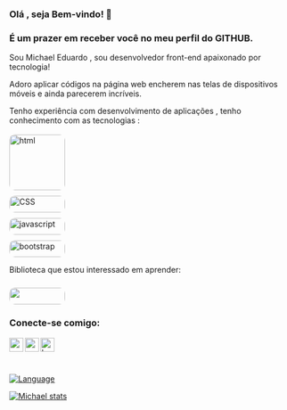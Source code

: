 ### Olá , seja Bem-vindo! :boy:
### É um prazer em receber você no meu perfil do GITHUB.

Sou Michael Eduardo , sou desenvolvedor front-end apaixonado por tecnologia!

Adoro aplicar códigos na página web encherem nas telas de dispositivos móveis e ainda parecerem incríveis.

Tenho experiência com desenvolvimento de aplicações , tenho conhecimento com as tecnologias :
<br>
<br>
 <img src="https://img.shields.io/badge/HTML5-E34F26?style=for-the-badge&logo=html5&logoColor=white " alt="html" style="border-radius: 10px; margin-top= 20px; height 30px; width:100px" >   <br>
        <img src="https://img.shields.io/badge/CSS3-1572B6?style=for-the-badge&logo=css3&logoColor=white"  alt="CSS"  style="border-radius: 10px; margin-top: 10px; height: 30px; width:100px" > <br>
        <img src="https://img.shields.io/badge/JavaScript-F7DF1E?style=for-the-badge&logo=javascript&logoColor=black" alt="javascript" style="border-radius: 10px; margin-top: 10px; height:30px; width:100px"> <br>
        <img src="https://img.shields.io/badge/Bootstrap-563D7C?style=for-the-badge&logo=bootstrap&logoColor=white" alt="bootstrap"  style="border-radius: 10px; margin-top: 10px; height:30px; width:100px"> <br>
       


 <p>Biblioteca que estou interessado em aprender:</p> 
 <img src="https://img.shields.io/badge/React-20232A?style=for-the-badge&logo=react&logoColor=61DAFB" style="border-radius: 10px; margin-top: 10px; height:30px; width:100px">
 
 
 ### Conecte-se comigo:
 <p>
<a mar href="https://www.linkedin.com/in/michael-eduardo/" alt"linkedin"> <img width=25px; ; align="left"  src="https://cdn-icons-png.flaticon.com/512/174/174857.png" alt="react" />
 </a>
  <a href= "mailto:michaeledu2018@gmail.com? subject=subject text"> <img width=25px; align="left"  src="https://imagepng.org/wp-content/uploads/2018/03/gmail-cone-icon.png" alt="email">
  </a>
 <a href= "mailto:michaeledu20@outlook.com? subject=subject text"><img width=25px; align="left" src="https://cdn.icon-icons.com/icons2/1826/PNG/512/4202101logomicrosoftoutlooksocialsocialmedia-115587_115714.png" alt="hotmail">
</a>
 </p>
<br>
 <br>
 <br>

[![Language](https://github-readme-stats.vercel.app/api/top-langs/?username=Michaeleduardoo)](https://github.com/anuraghazra/github-readme-stats)<br>


[![Michael stats](https://github-readme-stats.vercel.app/api?username=Michaeleduardoo)](https://github.com/anuraghazra/github-readme-stats)














        
       
    
        
        
    


